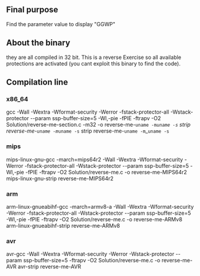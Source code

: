 ## Final purpose
Find the parameter value to display "GGWP"

## About the binary
they are all compiled in 32 bit. 
This is a reverse Exercise so all available protections are activated (you cant exploit this binary to find the code).

## Compilation line
### x86_64
gcc -Wall -Wextra -Wformat-security -Werror -fstack-protector-all -Wstack-protector --param ssp-buffer-size=5 -Wl,-pie -fPIE -ftrapv -O2 Solution/reverse-me-section.c -m32 -o reverse-me-`uname -m`_`uname -s`
strip reverse-me-`uname -m`_`uname -s`
strip reverse-me-`uname -m`_`uname -s`

### mips
mips-linux-gnu-gcc -march=mips64r2 -Wall -Wextra -Wformat-security -Werror -fstack-protector-all -Wstack-protector --param ssp-buffer-size=5 -Wl,-pie -fPIE -ftrapv -O2 Solution/reverse-me.c -o reverse-me-MIPS64r2 
mips-linux-gnu-strip reverse-me-MIPS64r2

### arm
arm-linux-gnueabihf-gcc -march=armv8-a -Wall -Wextra -Wformat-security -Werror -fstack-protector-all -Wstack-protector --param ssp-buffer-size=5 -Wl,-pie -fPIE -ftrapv -O2 Solution/reverse-me.c -o reverse-me-ARMv8 
arm-linux-gnueabihf-strip reverse-me-ARMv8

### avr
avr-gcc -Wall -Wextra -Wformat-security -Werror -Wstack-protector --param ssp-buffer-size=5 -ftrapv -O2 Solution/reverse-me.c -o reverse-me-AVR
avr-strip reverse-me-AVR
